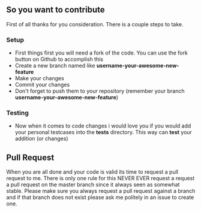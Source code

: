 ## So you want to contribute

First of all thanks for you consideration. There is a couple steps to take.

### Setup

 * First things first you will need a fork of the code. You can use the fork button on Github to accomplish this
 * Create a new branch named like **username-your-awesome-new-feature**
 * Make your changes
 * Commit your changes
 * Don't forget to push them to your repository (remember your branch **username-your-awesome-new-feature**)

### Testing

 * Now when it comes to code changes i would love you if you would add your personal testcases into the **tests** directory. This way can **test** your addition (or changes)


## Pull Request

When you are all done and your code is valid its time to request a pull request to me. There is only one rule for this NEVER EVER request a request a pull request on the master
branch since it always seen as somewhat stable. Please make sure you always request a pull request against a branch and if that branch does not exist please ask me politely in
an issue to create one.